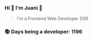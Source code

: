### Hi 👋 I&#39;m Juani 🦁

> I&#39;m a Frontend Web Developer SSR

### 📚 Days being a developer: 1196
